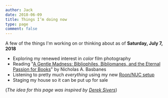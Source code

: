 ```yaml
---
author: Jack
date: 2018-06-09
title: Things I’m doing now
type: page
comment: false
---
```


A few of the things I'm working on or thinking about as of **Saturday, July 7, 2018**

- Exploring my renewed interest in _color_ film photography
- Reading "[A Gentle Madness: Bibliophiles, Bibliomanes, and the Eternal Passion for Books](https://www.goodreads.com/book/show/16190608-a-gentle-madness)" by Nicholas A. Basbanes
- Listening to pretty much _everything_ using my new [Roon/NUC setup](https://www.baty.net/2018/the-intel-nuc-and-roon-as-my-music-system/)
- Staging my house so it can be put up for sale

(_The idea for this page was inspired by [Derek Sivers][3]_)

[3]: https://sivers.org/nowff
